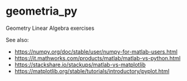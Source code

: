 # geometria_py
Geometry Linear Algebra exercises

See also:

* https://numpy.org/doc/stable/user/numpy-for-matlab-users.html
* https://it.mathworks.com/products/matlab/matlab-vs-python.html
* https://stackshare.io/stackups/matlab-vs-matplotlib
* https://matplotlib.org/stable/tutorials/introductory/pyplot.html